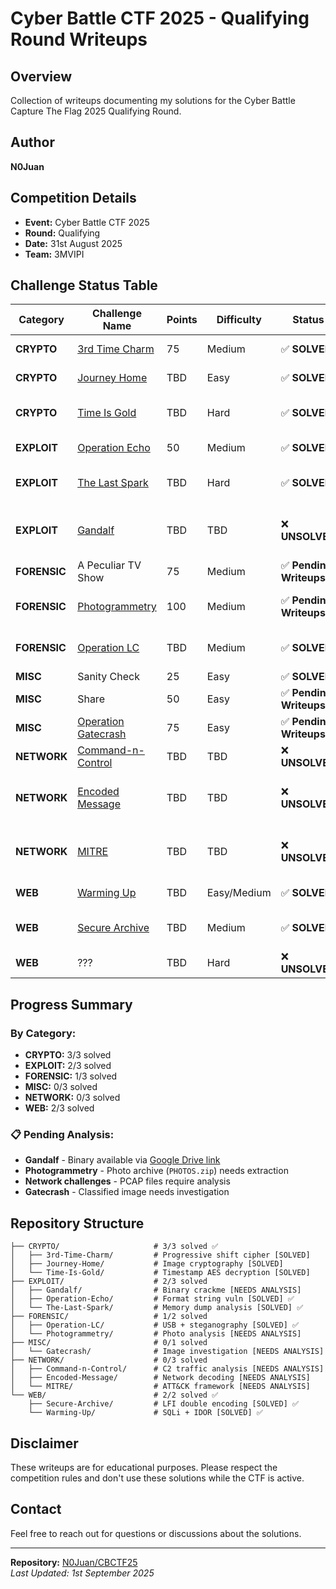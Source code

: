 # Cyber Battle CTF 2025 - Qualifying Round Writeups

## Overview
Collection of writeups documenting my solutions for the Cyber Battle Capture The Flag 2025 Qualifying Round.

## Author
**N0Juan**

## Competition Details
- **Event:** Cyber Battle CTF 2025
- **Round:** Qualifying
- **Date:** 31st August 2025
- **Team:** 3MVIPI

## Challenge Status Table

| Category | Challenge Name | Points | Difficulty | Status | Solution Type |
|----------|----------------|--------|------------|--------|---------------|
| **CRYPTO** | [3rd Time Charm](CRYPTO/3rd-Time-Charm/) | 75 | Medium | ✅ **SOLVED** | Progressive shift cipher |
| **CRYPTO** | [Journey Home](CRYPTO/Journey-Home/) | TBD | Easy | ✅ **SOLVED** | Image cryptography |
| **CRYPTO** | [Time Is Gold](CRYPTO/Time-Is-Gold/) | TBD | Hard | ✅ **SOLVED** | Timestamp-based AES decryption |
| **EXPLOIT** | [Operation Echo](EXPLOIT/Operation-Echo/) | 50 | Medium | ✅ **SOLVED** | Format string vulnerability |
| **EXPLOIT** | [The Last Spark](EXPLOIT/The-Last-Spark/) | TBD | Hard | ✅ **SOLVED** | Memory dump XOR decryption |
| **EXPLOIT** | [Gandalf](EXPLOIT/Gandalf/) | TBD | TBD | ❌ **UNSOLVED** | Binary crackme analysis required |
| **FORENSIC** | A Peculiar TV Show | 75 | Medium | ✅ **Pending Writeups** | ??? |
| **FORENSIC** | [Photogrammetry](FORENSIC/Photogrammetry/) | 100 | Medium | ✅ **Pending Writeups** | Archive analysis required |
| **FORENSIC** | [Operation LC](FORENSIC/Operation-LC/) | TBD | Medium | ✅ **SOLVED** | USB forensics + steganography |
| **MISC** | Sanity Check | 25 | Easy | ✅ **SOLVED** | Flag in Discord |
| **MISC** | Share | 50 | Easy | ✅ **Pending Writeups** | Pastebin |
| **MISC** | [Operation Gatecrash](MISC/Gatecrash/) | 75 | Easy | ✅ **Pending Writeups** | Image analysis required |
| **NETWORK** | [Command-n-Control](NETWORK/Command-n-Control/) | TBD | TBD | ❌ **UNSOLVED** | PCAP analysis required |
| **NETWORK** | [Encoded Message](NETWORK/Encoded-Message/) | TBD | TBD | ❌ **UNSOLVED** | Network message decoding required |
| **NETWORK** | [MITRE](NETWORK/MITRE/) | TBD | TBD | ❌ **UNSOLVED** | ATT&CK framework analysis required |
| **WEB** | [Warming Up](WEB/Warming-Up/) | TBD | Easy/Medium | ✅ **SOLVED** | SQLi + IDOR combination |
| **WEB** | [Secure Archive](WEB/Secure-Archive/) | TBD | Medium | ✅ **SOLVED** | LFI with double URL encoding |
| **WEB** | ??? | TBD | Hard | ❌ **UNSOLVED** | ??? |

## Progress Summary

### By Category:
- **CRYPTO:** 3/3 solved
- **EXPLOIT:** 2/3 solved
- **FORENSIC:** 1/3 solved
- **MISC:** 0/3 solved
- **NETWORK:** 0/3 solved
- **WEB:** 2/3 solved

### 📋 Pending Analysis:
- **Gandalf** - Binary available via [Google Drive link](https://drive.google.com/file/d/1yKMOItr2g8YQmrP2aUfcf5xC_HLY1swT/view?usp=sharing)
- **Photogrammetry** - Photo archive (`PHOTOS.zip`) needs extraction
- **Network challenges** - PCAP files require analysis
- **Gatecrash** - Classified image needs investigation

## Repository Structure

```
├── CRYPTO/                     # 3/3 solved ✅
│   ├── 3rd-Time-Charm/         # Progressive shift cipher [SOLVED]
│   ├── Journey-Home/           # Image cryptography [SOLVED] 
│   └── Time-Is-Gold/           # Timestamp AES decryption [SOLVED]
├── EXPLOIT/                    # 2/3 solved
│   ├── Gandalf/                # Binary crackme [NEEDS ANALYSIS]
│   ├── Operation-Echo/         # Format string vuln [SOLVED] ✅
│   └── The-Last-Spark/         # Memory dump analysis [SOLVED] ✅
├── FORENSIC/                   # 1/2 solved
│   ├── Operation-LC/           # USB + steganography [SOLVED] ✅
│   └── Photogrammetry/         # Photo analysis [NEEDS ANALYSIS]
├── MISC/                       # 0/1 solved
│   └── Gatecrash/              # Image investigation [NEEDS ANALYSIS]
├── NETWORK/                    # 0/3 solved
│   ├── Command-n-Control/      # C2 traffic analysis [NEEDS ANALYSIS]
│   ├── Encoded-Message/        # Network decoding [NEEDS ANALYSIS]
│   └── MITRE/                  # ATT&CK framework [NEEDS ANALYSIS]
└── WEB/                        # 2/2 solved ✅
    ├── Secure-Archive/         # LFI double encoding [SOLVED] ✅
    └── Warming-Up/             # SQLi + IDOR [SOLVED] ✅
```

## Disclaimer
These writeups are for educational purposes. Please respect the competition rules and don't use these solutions while the CTF is active.

## Contact
Feel free to reach out for questions or discussions about the solutions.

---
**Repository:** [N0Juan/CBCTF25](https://github.com/N0Juan/CBCTF25)  
*Last Updated: 1st September 2025*
